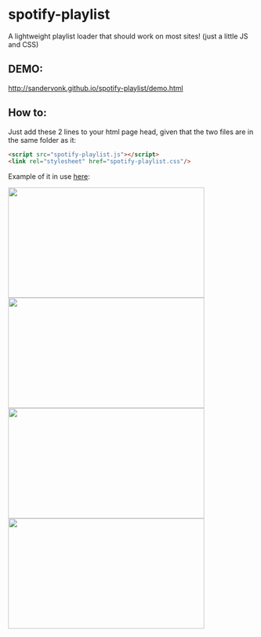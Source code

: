 # spotify-playlist
A lightweight playlist loader that should work on most sites! (just a little JS and CSS)

## DEMO:
http://sandervonk.github.io/spotify-playlist/demo.html

## How to:
Just add these 2 lines to your html page head, given that the two files are in the same folder as it:
```html
<script src="spotify-playlist.js"></script>
<link rel="stylesheet" href="spotify-playlist.css"/>
```

Example of it in use [here](https://sandervonk.github.io/Portfolio.html):
<p float="left">
<img src="https://user-images.githubusercontent.com/10799950/126443888-2603589d-04f7-4657-9619-e3978168afdb.png" height="225" width="400"/>
<img src="https://user-images.githubusercontent.com/10799950/126443931-d46e6789-fbc6-4d13-b6d0-c3d1e34fecd8.png" height="225" width="400"/>
<img src="https://user-images.githubusercontent.com/10799950/126443958-6e6fc4b6-f9a1-4120-a7d5-289f3765ded1.png" height="225" width="400"/>
<img src="https://user-images.githubusercontent.com/10799950/126443988-4465dd51-20e7-4d28-a2c7-d5d6136b3844.png" height="225" width="400"/>
  </p>

